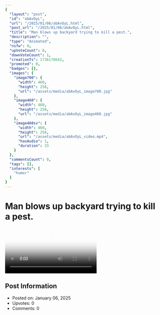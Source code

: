 ```yaml
---
{
  "layout": "post",
  "id": "abAvOyL",
  "url": "/2025/01/06/abAvOyL.html",
  "post_url": "/2025/01/06/abAvOyL.html",
  "title": "Man blows up backyard trying to kill a pest.",
  "description": "",
  "type": "Animated",
  "nsfw": 0,
  "upVoteCount": 0,
  "downVoteCount": 1,
  "creationTs": 1736170642,
  "promoted": 0,
  "badges": [],
  "images": {
    "image700": {
      "width": 460,
      "height": 258,
      "url": "/assets/media/abAvOyL_image700.jpg"
    },
    "image460": {
      "width": 460,
      "height": 258,
      "url": "/assets/media/abAvOyL_image460.jpg"
    },
    "image460sv": {
      "width": 460,
      "height": 258,
      "url": "/assets/media/abAvOyL_video.mp4",
      "hasAudio": 1,
      "duration": 33
    }
  },
  "commentsCount": 0,
  "tags": [],
  "interests": [
    "humor"
  ]
}
---
```


# Man blows up backyard trying to kill a pest.

<video controls playsinline loop poster="/assets/media/abAvOyL_image460.jpg">
  <source src="/assets/media/abAvOyL_video.mp4" type="video/mp4">
  Your browser does not support the video tag.
</video>

## Post Information

- Posted on: January 06, 2025
- Upvotes: 0
- Comments: 0
